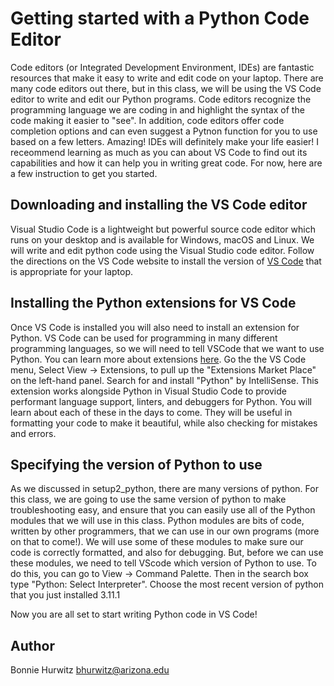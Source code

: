# Getting started with a Python Code Editor

Code editors (or Integrated Development Environment, IDEs) are fantastic resources that make it easy to write and edit code on your laptop. There are many code editors out there, but in this class, we will be using the VS Code editor to write and edit our Python programs. Code editors recognize the programming language we are coding in and highlight the syntax of the code making it easier to "see". In addition, code editors offer code completion options and can even suggest a Pytnon function for you to use based on a few letters. Amazing! IDEs will definitely make your life easier! I receommend learning as much as you can about VS Code to find out its capabilities and how it can help you in writing great code. For now, here are a few instruction to get you started. 

## Downloading and installing the VS Code editor

Visual Studio Code is a lightweight but powerful source code editor which runs on your desktop and is available for Windows, macOS and Linux. We will write and edit python code using the Visual Studio code editor. Follow the directions on the VS Code website to install the version of [VS Code](https://code.visualstudio.com/) that is appropriate for your laptop.

## Installing the Python extensions for VS Code

Once VS Code is installed you will also need to install an extension for Python. VS Code can be used for programming in many different programming languages, so we will need to tell VSCode that we want to use Python. You can learn more about extensions [here](https://code.visualstudio.com/docs/introvideos/extend). Go the the VS Code menu, Select View -> Extensions, to pull up the "Extensions Market Place" on the left-hand panel. Search for and install "Python" by IntelliSense. This extension works alongside Python in Visual Studio Code to provide performant language support, linters, and debuggers for Python. You will learn about each of these in the days to come. They will be useful in formatting your code to make it beautiful, while also checking for mistakes and errors.

## Specifying the version of Python to use

As we discussed in setup2_python, there are many versions of python. For this class, we are going to use the same version of python to make troubleshooting easy, and ensure that you can easily use all of the Python modules that we will use in this class. Python modules are bits of code, written by other programmers, that we can use in our own programs (more on that to come!). We will use some of these modules to make sure our code is correctly formatted, and also for debugging. But, before we can use these modules, we need to tell VScode which version of Python to use. To do this, you can go to View -> Command Palette. Then in the search box type "Python: Select Interpreter". Choose the most recent version of python that you just installed 3.11.1

Now you are all set to start writing Python code in VS Code!

## Author

Bonnie Hurwitz <bhurwitz@arizona.edu> 

